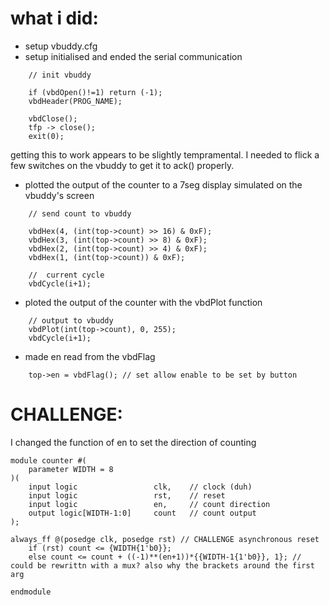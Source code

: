 # what i did:
- setup vbuddy.cfg
- setup initialised and ended the serial communication
```
    // init vbuddy

    if (vbdOpen()!=1) return (-1);
    vbdHeader(PROG_NAME);
```
```
    vbdClose();
    tfp -> close();
    exit(0);
```
getting this to work appears to be slightly tempramental. I needed to flick a few switches on the vbuddy to get it to ack() properly.
- plotted the output of the counter to a 7seg display simulated on the vbuddy's screen
```
    // send count to vbuddy 
    
    vbdHex(4, (int(top->count) >> 16) & 0xF);
    vbdHex(3, (int(top->count) >> 8) & 0xF);
    vbdHex(2, (int(top->count) >> 4) & 0xF);
    vbdHex(1, (int(top->count)) & 0xF);
    
    //  current cycle
    vbdCycle(i+1);
```
- ploted the output of the counter with the vbdPlot function
```
    // output to vbuddy
    vbdPlot(int(top->count), 0, 255);
    vbdCycle(i+1);
```
- made en read from the vbdFlag
```
    top->en = vbdFlag(); // set allow enable to be set by button
```
# CHALLENGE:
I changed the function of en to set the direction of counting
```
module counter #(
    parameter WIDTH = 8
)(
    input logic                 clk,    // clock (duh)
    input logic                 rst,    // reset
    input logic                 en,     // count direction
    output logic[WIDTH-1:0]     count   // count output
);

always_ff @(posedge clk, posedge rst) // CHALLENGE asynchronous reset
    if (rst) count <= {WIDTH{1'b0}};
    else count <= count + ((-1)**(en+1))*{{WIDTH-1{1'b0}}, 1}; // could be rewrittn with a mux? also why the brackets around the first arg

endmodule
```
